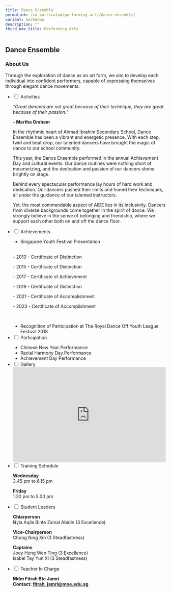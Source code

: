```yaml
---
title: Dance Ensemble
permalink: /co-curriculum/performing-arts/dance-ensemble/
variant: markdown
description: ""
third_nav_title: Performing Arts
---
```

## Dance Ensemble
### About Us
Through the exploration of dance as an art form, we aim to develop each individual into confident performers, capable of expressing themselves through elegant dance movements.

<ul class="jekyllcodex_accordion">
<li><input id="accordion2" type="checkbox"> <label for="accordion2">Activities</label>
<div>
<p><em>“Great dancers are not great because of their technique, they are great because of their passion.”</em></p>
<p><strong>- Martha Graham</strong></p>
<p>In the rhythmic heart of Ahmad Ibrahim Secondary School, Dance Ensemble has been a vibrant and energetic presence. With each step, twirl and beat drop, our talented dancers have brought the magic of dance to our school community.

This year, the Dance Ensemble performed in the annual Achievement Day and cultural events. Our dance routines were nothing short of mesmerizing, and the dedication and passion of our dancers shone brightly on stage.

Behind every spectacular performance lay hours of hard work and dedication. Our dancers pushed their limits and honed their techniques, all under the guidance of our talented instructors.

Yet, the most commendable aspect of AIDE lies in its inclusivity. Dancers from diverse backgrounds come together in the spirit of dance. We strongly believe in the sense of belonging and friendship, where we support each other both on and off the dance floor.</p>
</div>
</li>

<li><input id="accordion3" type="checkbox"> <label for="accordion3">Achievements</label>
<div>
<ul style="list-style-type:disc;"><li>Singapore Youth Festival Presentation</li></ul><br>
<p>- 2013 - Certificate of Distinction</p>
<p>- 2015 - Certificate of Distinction</p>
<p>- 2017 - Certificate of Achievement</p>
<p>- 2019 - Certificate of Distinction</p>
<p>- 2021 - Certificate of Accomplishment</p>
<p>- 2023 - Certificate of Accomplishment</p><br>
<ul style="list-style-type:disc;"><li>Recognition of Participation at The Royal Dance Off Youth League Festival 2018</li></ul>




</div>
</li>

<li><input id="accordion4" type="checkbox"> <label for="accordion4">Participation</label>
<div>
<ul style="list-style-type:disc;">
<li>Chinese New Year Performance</li>
<li>Racial Harmony Day Performance</li>
<li>Achievement Day Performance</li></ul>
</div>
</li>

<li><input id="accordion5" type="checkbox"> <label for="accordion5">Gallery</label>
<div>
<iframe src="https://docs.google.com/presentation/d/e/2PACX-1vST7bCq0uLVGdpHPatlD7rW3aWYOpVM7svSCbLArqqq367-XIFM99WQsELGzgfTy3Heg3KUXeQ43WHI/embed?start=true&amp;loop=true&amp;delayms=5000" frameborder="0" width="480" height="299" allowfullscreen="true"></iframe>
</div>
</li>

<li><input id="accordion6" type="checkbox"> <label for="accordion6">Training Schedule</label>
<div>
<p><strong>Wednesday</strong><br>3.45 pm to 6.15 pm</p>
<p><strong>Friday</strong><br>1.30 pm to 5.00 pm</p>
</div>
</li>

<li><input id="accordion7" type="checkbox"> <label for="accordion7">Student Leaders</label>
<div>
<p><strong>Chiarperson<br></strong>Nyla Aqila Binte Zainal Abidin (3 Excellence)</p>
<p><strong>Vice-Chairperson<br></strong>Chong Ning Xin (3 Steadfastness)</p>
<p><strong>Captains<br></strong>Joey Heng Wen Ting (3 Excellence)<br>Isabel Tay Yun Xi (3 Steadfastness)</p>
</div>
</li>

<li><input id="accordion8" type="checkbox"> <label for="accordion8">Teacher In Charge</label>
<div>
<p><strong>Mdm Fitrah Bte Jamri<br></strong><strong>Contact:&nbsp;<a href="mailto:fitrah_jamri@moe.edu.sg" target="">fitrah_jamri@moe.edu.sg</a></strong></p>
</div>
</li>
</ul>